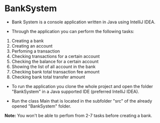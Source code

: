 # BankSystem

- Bank System is a console application written in Java using IntelliJ IDEA.

- Through the application you can perform the following tasks:
<ol>
  <li>Creating a bank</li>
  <li>Creating an account</li>
  <li>Perfoming a transaction</li>
  <li>Checking transactions for a certain account</li>
  <li>Checking the balance for a certain account</li>
  <li>Showing the list of all account in the bank</li>
  <li>Checking bank total transaction fee amount</li>
  <li>Checking bank total transfer amount</li>
</ol>

- To run the application you clone the whole project and open the folder "BankSystem" in a Java supported IDE (preferred IntelliJ IDEA).

- Run the class Main that is located in the subfolder "src" of the already opened "BankSystem" folder.

<b>Note:</b> You won't be able to perfom from 2-7 tasks before creating a bank.
